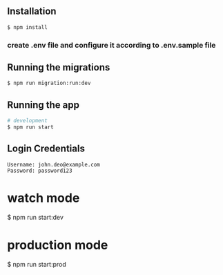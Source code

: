 ## Installation

```bash
$ npm install
```

### create .env file and configure it according to .env.sample file

## Running the migrations

```bash
$ npm run migration:run:dev
```

## Running the app

```bash
# development
$ npm run start
```

## Login Credentials

```
Username: john.deo@example.com
Password: password123

```

# watch mode

$ npm run start:dev

# production mode

$ npm run start:prod

```

```
